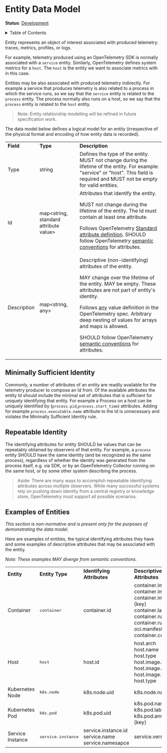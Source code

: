 # Entity Data Model

**Status**: [Development](../document-status.md)

<details>
<summary>Table of Contents</summary>

<!-- toc -->

- [Minimally Sufficient Identity](#minimally-sufficient-identity)
- [Repeatable Identity](#repeatable-identity)
- [Examples of Entities](#examples-of-entities)

<!-- tocstop -->

</details>

Entity represents an object of interest associated with produced telemetry:
traces, metrics, profiles, or logs.

For example, telemetry produced using an OpenTelemetry SDK is normally
associated with a `service` entity. Similarly, OpenTelemetry defines system
metrics for a `host`. The `host` is the entity we want to associate metrics with
in this case.

Entities may be also associated with produced telemetry indirectly.
For example a service that produces
telemetry is also related to a process in which the service runs, so we say that
the `service` entity is related to the `process` entity. The process normally
also runs on a host, so we say that the `process` entity is related to the
`host` entity.

> Note: Entity relationship modelling will be refined in future specification
> work.

The data model below defines a logical model for an entity (irrespective of the
physical format and encoding of how entity data is recorded).

<table>
   <tr>
    <td><strong>Field</strong>
    </td>
    <td><strong>Type</strong>
    </td>
    <td><strong>Description</strong>
    </td>
   </tr>
   <tr>
    <td>Type
    </td>
    <td>string
    </td>
    <td>Defines the type of the entity. MUST not change during the
lifetime of the entity. For example: "service" or "host". This field is
required and MUST not be empty for valid entities.
    </td>
   </tr>
   <tr>
    <td>Id
    </td>
    <td>map&lt;string, standard attribute value&gt;
    </td>
    <td>Attributes that identify the entity.
<p>
MUST not change during the lifetime of the entity. The Id must contain
at least one attribute.
<p>
Follows OpenTelemetry <a
href="../common/README.md#standard-attribute">Standard
attribute definition</a>. SHOULD follow OpenTelemetry <a
href="https://github.com/open-telemetry/semantic-conventions">semantic
conventions</a> for attributes.
    </td>
   </tr>
   <tr>
    <td>Description
    </td>
    <td>map&lt;string, any&gt;
    </td>
    <td>Descriptive (non-identifying) attributes of the entity.
<p>
MAY change over the lifetime of the entity. MAY be empty. These
attributes are not part of entity's identity.
<p>
Follows <a
href="../logs/data-model.md#type-any">any</a>
value definition in the OpenTelemetry spec. Arbitrary deep nesting of values
for arrays and maps is allowed.
<p>
SHOULD follow OpenTelemetry <a
href="https://github.com/open-telemetry/semantic-conventions">semantic
conventions</a> for attributes.
    </td>
   </tr>
</table>

## Minimally Sufficient Identity

Commonly, a number of attributes of an entity are readily available for the telemetry
producer to compose an Id from. Of the available attributes the entity Id should
include the minimal set of attributes that is sufficient for uniquely identifying
that entity. For example a Process on a host can be uniquely identified by
(`process.pid`,`process.start_time`) attributes. Adding for example `process.executable.name` attribute to the Id is unnecessary and violates the
Minimally Sufficient Identity rule.

## Repeatable Identity

The identifying attributes for entity SHOULD be values that can be repeatably
obtained by observers of that entity. For example, a `process` entity SHOULD
have the same identity (and be recognized as the same process), regardless of whether
the identity was generated from the process itself, e.g. via SDK, or by an
OpenTelemetry Collector running on the same host, or by some other system
describing the process.

> Aside: There are many ways to accomplish repeatable identifying attributes
> across multiple observers. While many successful systems rely on pushing down
> identity from a central registry or knowledge store, OpenTelemetry must
> support all possible scenarios.

## Examples of Entities

_This section is non-normative and is present only for the purposes of
demonstrating the data model._

Here are examples of entities, the typical identifying attributes they
have and some examples of descriptive attributes that may be
associated with the entity.

_Note: These examples MAY diverge from semantic conventions._

<table>
   <tr>
    <td><strong>Entity</strong>
    </td>
    <td><strong>Entity Type</strong>
    </td>
    <td><strong>Identifying Attributes</strong>
    </td>
    <td><strong>Descriptive Attributes</strong>
    </td>
   </tr>
   <tr>
    <td>Container
    </td>
    <td><pre>container</pre>
    </td>
    <td>container.id
    </td>
    <td>container.image.id<br/>
        container.image.name<br/>
        container.image.tag.{key}<br/>
        container.label.{key}<br/>
        container.name<br/>
        container.runtime<br/>
        oci.manifest.digest<br/>
        container.command<br/>
    </td>
   </tr>
   <tr>
    <td>Host
    </td>
    <td><pre>host</pre>
    </td>
    <td>host.id
    </td>
    <td>host.arch<br/>
        host.name<br/>
        host.type<br/>
        host.image.id<br/>
        host.image.name<br/>
        host.image.version<br/>
        host.type
    </td>
   </tr>
   <tr>
    <td>Kubernetes Node
    </td>
    <td><pre>k8s.node</pre>
    </td>
    <td>k8s.node.uid
    </td>
    <td>k8s.node.name
    </td>
   </tr>
   <tr>
    <td>Kubernetes Pod
    </td>
    <td><pre>k8s.pod</pre>
    </td>
    <td>k8s.pod.uid
    </td>
    <td>k8s.pod.name<br/>
        k8s.pod.label.{key}<br/>
        k8s.pod.annotation.{key}<br/>
    </td>
   </tr>
   <tr>
    <td>Service Instance
    </td>
    <td><pre>service.instance</pre>
    </td>
    <td>service.instance.id<br/>
        service.name<br/>
        service.namesapce
    </td>
    <td>service.version
    </td>
   </tr>
</table>
